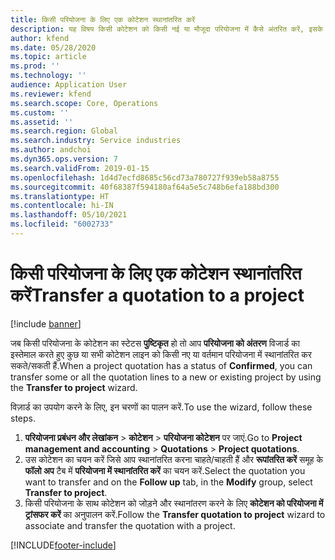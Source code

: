 ```yaml
---
title: किसी परियोजना के लिए एक कोटेशन स्थानांतरित करें
description: यह विषय किसी कोटेशन को किसी नई या मौजूदा परियोजना में कैसे अंतरित करें, इसके बारे में जानकारी देता है.
author: kfend
ms.date: 05/28/2020
ms.topic: article
ms.prod: ''
ms.technology: ''
audience: Application User
ms.reviewer: kfend
ms.search.scope: Core, Operations
ms.custom: ''
ms.assetid: ''
ms.search.region: Global
ms.search.industry: Service industries
ms.author: andchoi
ms.dyn365.ops.version: 7
ms.search.validFrom: 2019-01-15
ms.openlocfilehash: 1d4d7ecfd8685c56cd73a780727f939eb58a8755
ms.sourcegitcommit: 40f68387f594180af64a5e5c748b6efa188bd300
ms.translationtype: HT
ms.contentlocale: hi-IN
ms.lasthandoff: 05/10/2021
ms.locfileid: "6002733"
---
```

# <a name="transfer-a-quotation-to-a-project"></a><span data-ttu-id="059af-103">किसी परियोजना के लिए एक कोटेशन स्थानांतरित करें</span><span class="sxs-lookup"><span data-stu-id="059af-103">Transfer a quotation to a project</span></span>

[!include [banner](../includes/banner.md)]

<span data-ttu-id="059af-104">जब किसी परियोजना के कोटेशन का स्टेटस **पुष्टिकृत** हो तो आप **परियोजना को अंतरण** विजार्ड का इस्तेमाल करते हुए कुछ या सभी कोटेशन लाइन को किसी नए या वर्तमान परियोजना में स्थानांतरित कर सकते/सकती हैं.</span><span class="sxs-lookup"><span data-stu-id="059af-104">When a project quotation has a status of **Confirmed**, you can transfer some or all the quotation lines to a new or existing project by using the **Transfer to project** wizard.</span></span> 

<span data-ttu-id="059af-105">विज़ार्ड का उपयोग करने के लिए, इन चरणों का पालन करें.</span><span class="sxs-lookup"><span data-stu-id="059af-105">To use the wizard, follow these steps.</span></span>

1. <span data-ttu-id="059af-106">**परियोजना प्रबंधन और लेखांकन** > **कोटेशन** > **परियोजना कोटेशन** पर जाएं.</span><span class="sxs-lookup"><span data-stu-id="059af-106">Go to **Project management and accounting** > **Quotations** > **Project quotations**.</span></span>
2. <span data-ttu-id="059af-107">उस कोटेशन का चयन करें जिसे आप स्थानांतरित करना चाहते/चाहती हैं और **रूपांतरित करें** समूह के **फॉलो अप** टैब में **परियोजना में स्थानांतरित करें** का चयन करें.</span><span class="sxs-lookup"><span data-stu-id="059af-107">Select the quotation you want to transfer and on the **Follow up** tab, in the **Modify** group, select **Transfer to project**.</span></span>
3. <span data-ttu-id="059af-108">किसी परियोजना के साथ कोटेशन को जोड़ने और स्थानांतरण करने के लिए **कोटेशन को परियोजना में ट्रांसफर करें** का अनुपालन करें.</span><span class="sxs-lookup"><span data-stu-id="059af-108">Follow the **Transfer quotation to project** wizard to associate and transfer the quotation with a project.</span></span>


[!INCLUDE[footer-include](../includes/footer-banner.md)]
